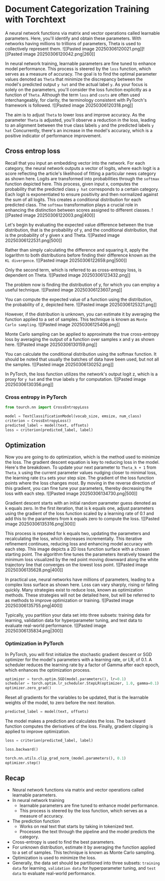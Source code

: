 # Document Categorization Training with Torchtext

A neural network functions via matrix and vector operations called learnable parameters.
Here, you'll identify and obtain these parameters.
With networks having millions to trillions of parameters, Theta is used to collectively represent them.
![[Pasted image 20250306120021.png]]![[Pasted image 20250306120042.png|260]]

In neural network training, learnable parameters are fine tuned to enhance model performance.
This process is steered by the `loss` function, which serves as a measure of accuracy.
The goal is to find the optimal parameter values denoted as `Theta` that minimize the discrepancy between the model's predicted output `y hat` and the actual label `y`.
As your focus is solely on the parameters, you'll consider the loss function explicitly as a function of `Theta`.
Although the term `loss` and `costs` are often used interchangeably, for clarity, the terminology consistent with PyTorch's framework is followed.
![[Pasted image 20250306120318.png]]

The aim is to adjust `Theta` to lower loss and improve accuracy.
As the parameter `Theta` is adjusted, you'll observe a reduction in the loss, leading to an alignment between the true class labels `y` and the predicted labels `y hat`
Concurrently, there's an increase in the model's accuracy, which is a positive indicator of performance improvement.
## Cross entrop loss

Recall that you input an embedding vector into the network.
For each category, the neural network outputs a vector of logits, where each logit is a score reflecting the article's likelihood of fitting a particular news category as shown here.
Logits are transformed into probabilities through the `softmax` function depicted here.
This process, given input x, computes the probability that the predicted class `y hat` corresponds to a certain category.
Each logit is exponentiated to ensure positivity and then normalized against the sum of all logits.
This creates a conditional distribution for each predicted class.
The `softmax` transformation plays a crucial role in enhancing the distinction between scores assigned to different classes.
![[Pasted image 20250306122003.png|400]]

Let's begin by evaluating the expected value difference between the true distribution, that is the probability of y, and the conditional distribution, that is the probability of y given x and Theta.
![[Pasted image 20250306122531.png|500]]

Rather than simply calculating the difference and squaring it, apply the logarithm to both distributions before finding their difference known as the `KL divergence`.
![[Pasted image 20250306122659.png|500]]

Only the second term, which is referred to as cross-entropy loss, is dependent on Theta.
![[Pasted image 20250306123432.png]]

The problem now is finding the distribution of y, for which you can employ a useful technique.
![[Pasted image 20250306123607.png]]

You can compute the expected value of a function using the distribution, the probability of z, depicted here.
![[Pasted image 20250306125321.png]]

However, if the distribution is unknown, you can estimate it by averaging the function applied to a set of samples.
This technique is known as `Monte Carlo sampling`.
![[Pasted image 20250306125406.png]]

Monte Carlo sampling can be applied to approximate the true cross-entropy loss by averaging the output of a function over samples x and y as shown here.
![[Pasted image 20250306130159.png]]

You can calculate the conditional distribution using the softmax function.
It should be noted that usually the batches of data have been used, but not all the samples.
![[Pasted image 20250306130252.png]]

In PyTorch, the loss function utilizes the network's output logit z, which is a proxy for `y hat` and the true labels y for computation.
![[Pasted image 20250306130356.png]]
### Cross entropy in PyTorch

```python
from tourch.nn import CrossEntropyLoss

model = TextClassificationModel(vocab_size, emsize, num_class)
criterion = CrossEntropyLoss()
predicted_label = model(text, offsets)
loss = criterion(predicted_label, label)
```

## Optimization
Now you are going to do optimization, which is the method used to minimize the loss.
The gradient descent equation is key to reducing loss in the model.
Here's the breakdown.
To update your next parameter to `Theta_k + 1` from `Theta_k` using the current parameter values nudging closer to minimal loss, the learning rate `Eta` sets your step size.
The gradient of the loss function points where the loss changes most.
By moving in the reverse direction of this gradient, you can fine tune your parameters, thereby decreasing the loss with each step.
![[Pasted image 20250306134730.png|500]]

Gradient descent starts with an initial random parameter guess denoted as k equals zero.
In the first iteration, that is k equals one, adjust parameters using the gradient of the loss function scaled by a learning rate of 0.1 and add this to the parameters from k equals zero to compute the loss.
![[Pasted image 20250306135316.png|300]]

This process is repeated for k equals two, updating the parameters and recalculating the loss, which decreases incrementally.
This iterative refinement continues, reducing loss and enhancing model accuracy with each step.
This image depicts a 2D loss function surface with a chosen starting point.
The algorithm fine tunes the parameters iteratively toward the minimum loss visualized by the red point moving downward along the white trajectory line that converges on the lowest loss point.
![[Pasted image 20250306135628.png|400]]

In practical use, neural networks have millions of parameters, leading to a complex loss surface as shown here.
Loss can vary sharply, rising or falling quickly.
Many strategies exist to reduce loss, known as optimization methods.
These strategies will not be detailed here, but will be referred to as methods to improve optimization or training.
![[Pasted image 20250306135755.png|400]]

Typically, you partition your data set into three subsets: training data for learning, validation data for hyperparameter tuning, and test data to evaluate real-world performance.
![[Pasted image 20250306135834.png|300]]

### Optimization in PyTorch

In PyTorch, you will first initialize the stochastic gradient descent or SGD optimizer for the model's parameters with a learning rate, or LR, of 0.1.
A scheduler reduces the learning rate by a factor of Gamma after each epoch, which enhances the optimization process.
```python
optimizer = torch.optim.SGD(model.parameters(), lr=0.1)
scheduler = torch.optim.lr_scheduler.StepLR(optimizer, 1.0, gamma=0.1)
optimizer.zero_grad()
```

Reset all gradients for the variables to be updated, that is the learnable weights of the model, to zero before the next iteration.
```python
predicted_label = model(text, offsets)
```

The model makes a prediction and calculates the loss.
The backward function computes the derivatives of the loss.
Finally, gradient clipping is applied to improve optimization.
```python
loss = criterion(predicted_label, label)

loss.backward()

torch.nn.utils.clip_grad_norm_(model.parameters(), 0.1)
optimizer.step()
```

## Recap

- Neural network functions via matrix and vector operations called learnable parameters.
- In neural network training
	- learnable parameters are fine tuned to enhance model performance.
	- This process is steered by the loss function, which serves as a measure of accuracy.
- The prediction function
	- Works on real text that starts by taking in tokenized text.
	- Processes the text through the pipeline and the model predicts the category.
- Cross-entropy is used to find the best parameters.
- For unknown distribution, estimate it by averaging the function applied to a set of samples. This technique is known as Monte Carlo sampling.
- Optimization is used to minimize the loss.
- Generally, the data set should be partitioned into three subsets: `training data` for learning, `validation data` for hyperparameter tuning, and `test data` to evaluate real-world performance.